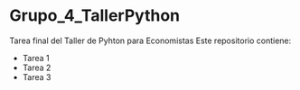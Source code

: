 # Grupo_4_TallerPython
Tarea final del Taller de Pyhton para Economistas
Este repositorio contiene:
- Tarea 1
- Tarea 2
- Tarea 3
